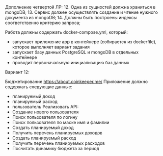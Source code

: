 Дополнение четвертой ЛР:
12. Одна из сущностей должна храниться в mongoDB;
13. Сервис должен осуществлять создание и чтение нужного документа из
mongoDB;
14. Должны быть построены индексы соответственно критерию запроса;


Работа должны содержать docker-compose.yml, который:
- запускает приложение app в контейнере (собирается из dockerfile), которое
выполняет вариант задания
- запускает базу данных PostgreSQL и mongoDB в отдельных контейнере
- проводит первоначальную инициализацию баз данных


Вариант 12:

Бюджетирование https://about.coinkeeper.me/
Приложение должно содержать следующие данные:
- планируемый доход
- планируемый расход
- пользователь
Реализовать API:
- Создание нового пользователя
- Поиск пользователя по логину
- Поиск пользователя по маске имя и фамилии
- Создать планируемый доход
- Получить перечень планируемых доходов
- Создать планируемый расход
- Получить перечень планируемых расходов
- Посчитать динамику бюджета за период

